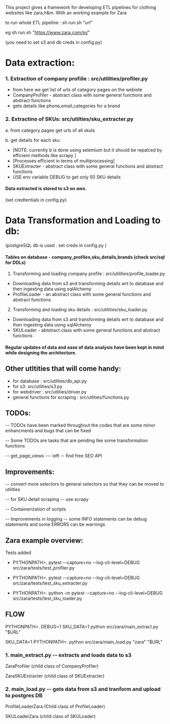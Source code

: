 This project gives a framework for developing ETL pipelines for clothing websites like zara,h&m. 
With an working example for Zara 


to run whole ETL pipeline : 
sh run.sh "url" 

eg sh run.sh "https://www.zara.com/in/"

(you need to set s3 and db creds in config.py)

# Data extraction:

### 1. Extraction of company profiile : src/utilities/profiler.py 

* from here we get list of urls of category pages on the webiste
* CompanyProfiler - abstract class with some general functions and abstract functions
* gets details like phone,email,categories for a brand 

### 2. Extractino of SKUs: src/utilties/sku_extracter.py 

a. from category pages get urls of all skuls 

b. get details for each sku

* [NOTE: currently b is done using selemium but it should be repalced by efficient methods like scrapy ]
* [Processes efficient in terms of multiprocessing]
* SKUExtracter - abstract class with some general functions and abstract functions
* USE env variable DEBUG to get only 50 SKU details 

#### Data extracted is stored to s3 on aws. 

(set credtentials in config.py)


# Data Transformation and Loading to db:
(postgreSQL db is used . set creds in config.py )

#### Tables on database - company_profiles,sku_details,brands (check src/sql for DDLs)

1. Transforming and loading company profile : src/utilities/profile_loader.py 

* Downloading data from s3 and transforming details wrt to database and then ingesting data using sqlAlchemy
* ProfileLoader - an abstract class with some general functions and abstract functions

2. Transforming and loading sku details : src/utilities/sku_loader.py 

* Downloading data from s3 and transforming details wrt to database and then ingesting data using sqlAlchemy
* SKULoader - abtstract class with some general functions and abstract functions

#### Regular updates of data and ease of data analysis have been kept in mind while designing the architecture. 

## Other utltities that will come handy: 
* for database : src/utilties/db_api.py 
* for s3: src/utlities/s3.py 
* for webdriver : src/utlities/driver.py 
* general functions for scraping : src/utlities/functions.py 



## TODOs:
-- TODOs have been marked throughout the codes that are some minor enhancments and bugs that can be fixed 

-- Some TODOs are tasks that are pending like some transformation functions 

-- get_page_views --- left -- find free SEO API 

## Improvements:
-- convert more selectors to general selectors so that they can be moved to utilities

-- for SKU detail scraping -- use scrapy 

-- Containerization of scripts 

-- Improvements in logging -- some INFO statements can be debug statements and some ERRORS can be warnings 


## Zara example overview:

Tests added 
* PYTHONPATH=. pytest --capture=no --log-cli-level=DEBUG src/zara/tests/test_profiler.py

* PYTHONPATH=. pytest --capture=no --log-cli-level=DEBUG src/zara/tests/test_sku_extracter.py

* PYTHONPATH=. python -m pytest --capture=no --log-cli-level=DEBUG src/zara/tests/test_sku_loader.py


## FLOW 
PYTHONPATH=. DEBUG=1 SKU_DATA=1 python src/zara/main_extract.py "$URL"

SKU_DATA=1 PYTHONPATH=. python src/zara/main_load.py "zara" "$URL"

### 1. main_extract.py -- extracts and loads data to s3

ZaraProfiler (child class of CompanyProfiler) 

ZaraSKUExtracter (child class of SKUExtracter)


### 2. main_load.py -- gets data from s3 and tranform and upload to postgres DB 

ProfileLoaderZara (Child class of ProfileLoader)

SKULoaderZara (child class of SKULoader)





















